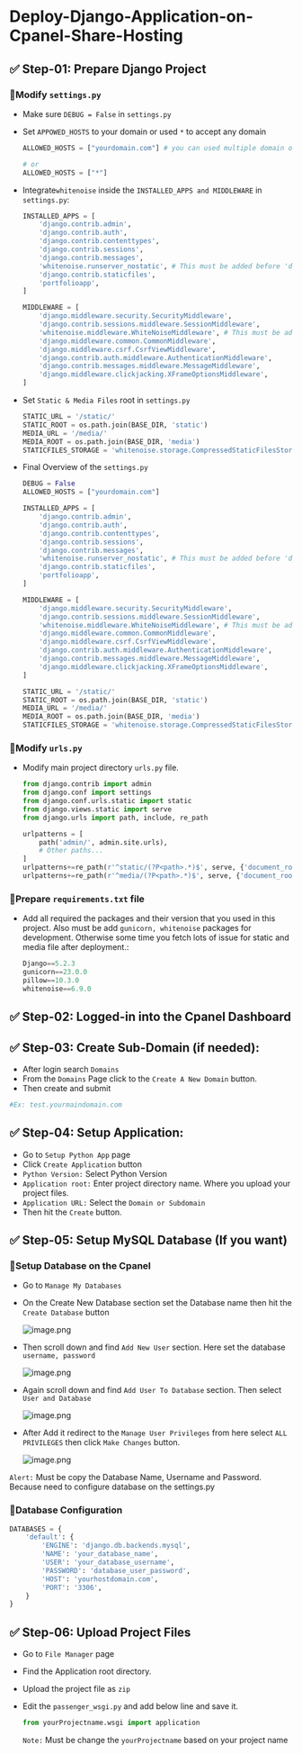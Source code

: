 # Deploy-Django-Application-on-Cpanel-Share-Hosting

## ✅ Step-01: Prepare Django Project

### 🔹Modify `settings.py`

- Make sure `DEBUG = False` in `settings.py`
- Set `APPOWED_HOSTS` to your domain or used `*` to accept any domain
    
    ```python
    ALLOWED_HOSTS = ["yourdomain.com"] # you can used multiple domain or subdomain
    
    # or
    ALLOWED_HOSTS = ["*"]
    ```
    
- Integrate`whitenoise`  inside the `INSTALLED_APPS and MIDDLEWARE` in `settings.py`:
    
    ```python
    INSTALLED_APPS = [
        'django.contrib.admin',
        'django.contrib.auth',
        'django.contrib.contenttypes',
        'django.contrib.sessions',
        'django.contrib.messages',
        'whitenoise.runserver_nostatic', # This must be added before 'django.contrib.staticfiles'
        'django.contrib.staticfiles',
        'portfolioapp',
    ]
    ```
    
    ```python
    MIDDLEWARE = [
        'django.middleware.security.SecurityMiddleware',
        'django.contrib.sessions.middleware.SessionMiddleware',
        'whitenoise.middleware.WhiteNoiseMiddleware', # This must be added here after SecurityMiddleware & SessionMiddleware
        'django.middleware.common.CommonMiddleware',
        'django.middleware.csrf.CsrfViewMiddleware',
        'django.contrib.auth.middleware.AuthenticationMiddleware',
        'django.contrib.messages.middleware.MessageMiddleware',
        'django.middleware.clickjacking.XFrameOptionsMiddleware',
    ]
    ```
    
- Set `Static & Media Files` root in `settings.py`
    
    ```python
    STATIC_URL = '/static/'
    STATIC_ROOT = os.path.join(BASE_DIR, 'static')
    MEDIA_URL = '/media/'
    MEDIA_ROOT = os.path.join(BASE_DIR, 'media')
    STATICFILES_STORAGE = 'whitenoise.storage.CompressedStaticFilesStorage'
    ```
    
- Final Overview of the `settings.py`
    
    ```python
    DEBUG = False
    ALLOWED_HOSTS = ["yourdomain.com"]
    
    INSTALLED_APPS = [
        'django.contrib.admin',
        'django.contrib.auth',
        'django.contrib.contenttypes',
        'django.contrib.sessions',
        'django.contrib.messages',
        'whitenoise.runserver_nostatic', # This must be added before 'django.contrib.staticfiles'
        'django.contrib.staticfiles',
        'portfolioapp',
    ]
    
    MIDDLEWARE = [
        'django.middleware.security.SecurityMiddleware',
        'django.contrib.sessions.middleware.SessionMiddleware',
        'whitenoise.middleware.WhiteNoiseMiddleware', # This must be added here after SecurityMiddleware & SessionMiddleware
        'django.middleware.common.CommonMiddleware',
        'django.middleware.csrf.CsrfViewMiddleware',
        'django.contrib.auth.middleware.AuthenticationMiddleware',
        'django.contrib.messages.middleware.MessageMiddleware',
        'django.middleware.clickjacking.XFrameOptionsMiddleware',
    ]
    
    STATIC_URL = '/static/'
    STATIC_ROOT = os.path.join(BASE_DIR, 'static')
    MEDIA_URL = '/media/'
    MEDIA_ROOT = os.path.join(BASE_DIR, 'media')
    STATICFILES_STORAGE = 'whitenoise.storage.CompressedStaticFilesStorage'
    ```
    

### 🔹Modify `urls.py`

- Modify main project directory `urls.py` file.
    
    ```python
    from django.contrib import admin
    from django.conf import settings
    from django.conf.urls.static import static
    from django.views.static import serve
    from django.urls import path, include, re_path
    
    urlpatterns = [
        path('admin/', admin.site.urls),
        # Other paths...
    ]
    urlpatterns+=re_path(r'^static/(?P<path>.*)$', serve, {'document_root': settings.STATIC_ROOT}),
    urlpatterns+=re_path(r'^media/(?P<path>.*)$', serve, {'document_root': settings.MEDIA_ROOT}),
    ```
    

### 🔹Prepare `requirements.txt` file

- Add all required the packages and their version that you used in this project. Also must be add `gunicorn, whitenoise` packages for development. Otherwise some time you fetch lots of issue for static and media file after deployment.:
    
    ```python
    Django==5.2.3
    gunicorn==23.0.0
    pillow==10.3.0
    whitenoise==6.9.0
    ```
    

## ✅ Step-02: Logged-in into the Cpanel Dashboard

## ✅ Step-03:  Create Sub-Domain (if needed):

- After login search `Domains`
- From the `Domains` Page click to the `Create A New Domain` button.
- Then create and submit

```python
#Ex: test.yourmaindomain.com
```

## ✅ Step-04:  Setup Application:

- Go to `Setup Python App` page
- Click `Create Application` button
- `Python Version:`  Select Python Version
- `Application root:`  Enter project directory name. Where you upload your project files.
- `Application URL:` Select the `Domain or Subdomain`
- Then hit the `Create` button.

## ✅ Step-05:  Setup MySQL Database (If you want)

### 🔹Setup Database on the Cpanel

- Go to `Manage My Databases`
- On the Create New Database section set the Database name then hit the `Create Database` button
    
    ![image.png](/docs-img/image-5.1.png)
    
- Then scroll down and find `Add New User` section. Here set the database `username, password`
    
    ![image.png](/docs-img/image-5.2.png)
    
- Again scroll down and find `Add User To Database` section. Then select `User and Database`
    
    ![image.png](/docs-img/image-5.3.png)
    
- After Add it redirect to the `Manage User Privileges` from here select `ALL PRIVILEGES` then click `Make Changes` button.
    
    ![image.png](/docs-img/image-5.4.png)
    

`Alert:` Must be copy the Database Name, Username and Password. Because need to configure database on the settings.py

### 🔹Database Configuration

```python
DATABASES = {
    'default': {
        'ENGINE': 'django.db.backends.mysql',
        'NAME': 'your_database_name',
        'USER': 'your_database_username',
        'PASSWORD': 'database_user_password',
        'HOST': 'yourhostdomain.com',
        'PORT': '3306',
    }
}
```

## ✅ Step-06:  Upload Project Files

- Go to `File Manager` page
- Find the Application root directory.
- Upload the project file as `zip`
- Edit the `passenger_wsgi.py` and add below line and save it.
    
    ```python
    from yourProjectname.wsgi import application
    ```
    
    `Note:` Must be change the `yourProjectname` based on your project name
